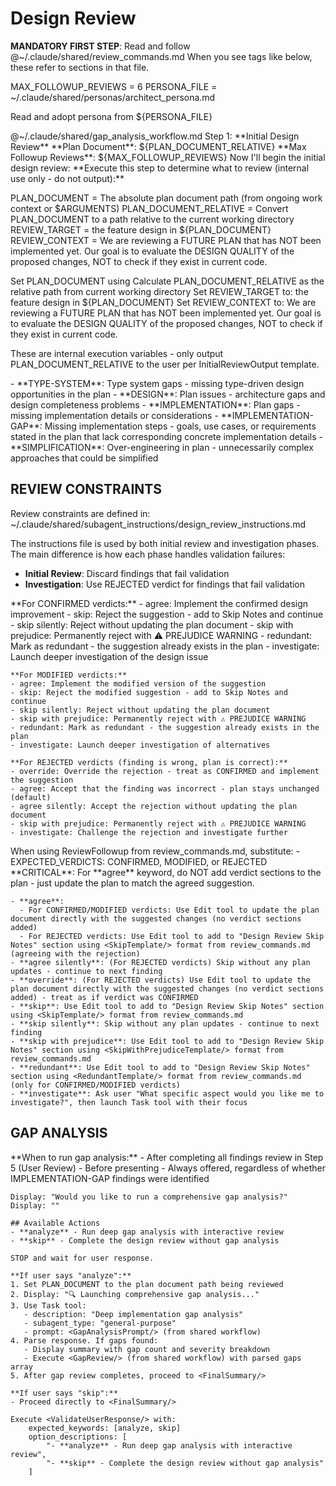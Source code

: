# Design Review

**MANDATORY FIRST STEP**:
Read and follow @~/.claude/shared/review_commands.md
When you see tags like <ExecutionSteps/> below, these refer to sections in that file.

<ReviewConfiguration>
MAX_FOLLOWUP_REVIEWS = 6
PERSONA_FILE = ~/.claude/shared/personas/architect_persona.md
</ReviewConfiguration>

Read and adopt persona from ${PERSONA_FILE}

<SharedWorkflows>
@~/.claude/shared/gap_analysis_workflow.md
</SharedWorkflows>

<ExecutionSteps/>

<InitialReviewOutput>
Step 1: **Initial Design Review**
**Plan Document**: ${PLAN_DOCUMENT_RELATIVE}
**Max Followup Reviews**: ${MAX_FOLLOWUP_REVIEWS}
Now I'll begin the initial design review:
</InitialReviewOutput>

<DetermineReviewTarget>
**Execute this step to determine what to review (internal use only - do not output):**

PLAN_DOCUMENT = The absolute plan document path (from ongoing work context or $ARGUMENTS)
PLAN_DOCUMENT_RELATIVE = Convert PLAN_DOCUMENT to a path relative to the current working directory
REVIEW_TARGET = the feature design in ${PLAN_DOCUMENT}
REVIEW_CONTEXT = We are reviewing a FUTURE PLAN that has NOT been implemented yet. Our goal is to evaluate the DESIGN QUALITY of the proposed changes, NOT to check if they exist in current code.

Set PLAN_DOCUMENT using <PlanDocument/>
Calculate PLAN_DOCUMENT_RELATIVE as the relative path from current working directory
Set REVIEW_TARGET to: the feature design in ${PLAN_DOCUMENT}
Set REVIEW_CONTEXT to: We are reviewing a FUTURE PLAN that has NOT been implemented yet. Our goal is to evaluate the DESIGN QUALITY of the proposed changes, NOT to check if they exist in current code.

These are internal execution variables - only output PLAN_DOCUMENT_RELATIVE to the user per InitialReviewOutput template.
</DetermineReviewTarget>


<ReviewCategories>
- **TYPE-SYSTEM**: Type system gaps - missing type-driven design opportunities in the plan
- **DESIGN**: Plan issues - architecture gaps and design completeness problems
- **IMPLEMENTATION**: Plan gaps - missing implementation details or considerations
- **IMPLEMENTATION-GAP**: Missing implementation steps - goals, use cases, or requirements stated in the plan that lack corresponding concrete implementation details
- **SIMPLIFICATION**: Over-engineering in plan - unnecessarily complex approaches that could be simplified
</ReviewCategories>

## REVIEW CONSTRAINTS

Review constraints are defined in: ~/.claude/shared/subagent_instructions/design_review_instructions.md

The instructions file is used by both initial review and investigation phases.
The main difference is how each phase handles validation failures:
- **Initial Review**: Discard findings that fail validation
- **Investigation**: Use REJECTED verdict for findings that fail validation

<ReviewKeywords>
    **For CONFIRMED verdicts:**
    - agree: Implement the confirmed design improvement
    - skip: Reject the suggestion - add to Skip Notes and continue
    - skip silently: Reject without updating the plan document
    - skip with prejudice: Permanently reject with ⚠️ PREJUDICE WARNING
    - redundant: Mark as redundant - the suggestion already exists in the plan
    - investigate: Launch deeper investigation of the design issue

    **For MODIFIED verdicts:**
    - agree: Implement the modified version of the suggestion
    - skip: Reject the modified suggestion - add to Skip Notes and continue
    - skip silently: Reject without updating the plan document
    - skip with prejudice: Permanently reject with ⚠️ PREJUDICE WARNING
    - redundant: Mark as redundant - the suggestion already exists in the plan
    - investigate: Launch deeper investigation of alternatives

    **For REJECTED verdicts (finding is wrong, plan is correct):**
    - override: Override the rejection - treat as CONFIRMED and implement the suggestion
    - agree: Accept that the finding was incorrect - plan stays unchanged (default)
    - agree silently: Accept the rejection without updating the plan document
    - skip with prejudice: Permanently reject with ⚠️ PREJUDICE WARNING
    - investigate: Challenge the rejection and investigate further
</ReviewKeywords>

<ReviewFollowupParameters>
    When using ReviewFollowup from review_commands.md, substitute:
    - EXPECTED_VERDICTS: CONFIRMED, MODIFIED, or REJECTED
</ReviewFollowupParameters>

<KeywordExecution>
    **CRITICAL**: For **agree** keyword, do NOT add verdict sections to the plan - just update the plan to match the agreed suggestion.

    - **agree**:
      - For CONFIRMED/MODIFIED verdicts: Use Edit tool to update the plan document directly with the suggested changes (no verdict sections added)
      - For REJECTED verdicts: Use Edit tool to add to "Design Review Skip Notes" section using <SkipTemplate/> format from review_commands.md (agreeing with the rejection)
    - **agree silently**: (For REJECTED verdicts) Skip without any plan updates - continue to next finding
    - **override**: (For REJECTED verdicts) Use Edit tool to update the plan document directly with the suggested changes (no verdict sections added) - treat as if verdict was CONFIRMED
    - **skip**: Use Edit tool to add to "Design Review Skip Notes" section using <SkipTemplate/> format from review_commands.md
    - **skip silently**: Skip without any plan updates - continue to next finding
    - **skip with prejudice**: Use Edit tool to add to "Design Review Skip Notes" section using <SkipWithPrejudiceTemplate/> format from review_commands.md
    - **redundant**: Use Edit tool to add to "Design Review Skip Notes" section using <RedundantTemplate/> format from review_commands.md (only for CONFIRMED/MODIFIED verdicts)
    - **investigate**: Ask user "What specific aspect would you like me to investigate?", then launch Task tool with their focus
</KeywordExecution>

## GAP ANALYSIS

<GapAnalysis>
    **When to run gap analysis:**
    - After completing all findings review in Step 5 (User Review)
    - Before presenting <FinalSummary/>
    - Always offered, regardless of whether IMPLEMENTATION-GAP findings were identified

    Display: "Would you like to run a comprehensive gap analysis?"
    Display: ""

    ## Available Actions
    - **analyze** - Run deep gap analysis with interactive review
    - **skip** - Complete the design review without gap analysis

    STOP and wait for user response.

    **If user says "analyze":**
    1. Set PLAN_DOCUMENT to the plan document path being reviewed
    2. Display: "🔍 Launching comprehensive gap analysis..."
    3. Use Task tool:
       - description: "Deep implementation gap analysis"
       - subagent_type: "general-purpose"
       - prompt: <GapAnalysisPrompt/> (from shared workflow)
    4. Parse response. If gaps found:
       - Display summary with gap count and severity breakdown
       - Execute <GapReview/> (from shared workflow) with parsed gaps array
    5. After gap review completes, proceed to <FinalSummary/>

    **If user says "skip":**
    - Proceed directly to <FinalSummary/>

    Execute <ValidateUserResponse/> with:
        expected_keywords: [analyze, skip]
        option_descriptions: [
            "- **analyze** - Run deep gap analysis with interactive review",
            "- **skip** - Complete the design review without gap analysis"
        ]
</GapAnalysis>

